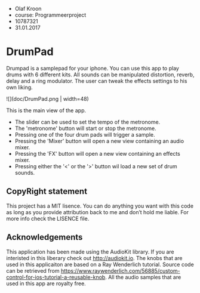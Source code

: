 - Olaf Kroon
- course: Programmeerproject
- 10787321
- 31.01.2017


# DrumPad

Drumpad is a samplepad for your iphone. You can use this app to play drums with 6 different kits. All sounds can be manipulated distortion, reverb, delay and a ring modulator. The user can tweak the effects settings to his own liking. 

![](doc/DrumPad.png | width=48)

This is the main view of the app. 
- The slider can be used to set the tempo of the metronome.
- The 'metronome' button will start or stop the metronome.
- Pressing one of the four drum pads will trigger a sample.
- Pressing the 'Mixer' button will open a new view containing an audio mixer.
- Pressing the 'FX' button will open a new view containing an effects mixer.
- Pressing either the '<' or the '>' button wil load a new set of drum sounds.

## CopyRight statement
This project has a MIT lisence. You can do anything you want with this code as long as you provide attribution back to me and don’t hold me liable. For more info check the LISENCE file.

## Acknowledgements

This application has been made using the AudioKit library. If you are interisted in this liberary check out http://audiokit.io. The knobs that are used in this applicaiton are based on a Ray Wenderlich tutorial. Source code can be retrieved from https://www.raywenderlich.com/56885/custom-control-for-ios-tutorial-a-reusable-knob. All the audio samples that are used in this app are royalty free.



